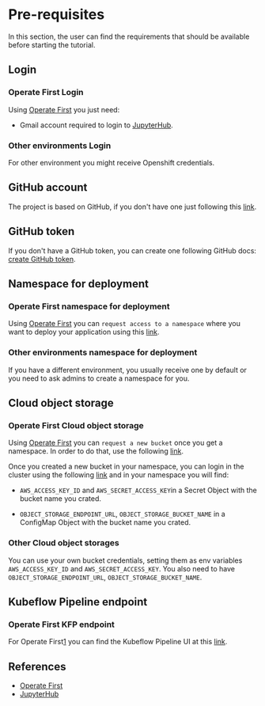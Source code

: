 # Pre-requisites

In this section, the user can find the requirements that should be available before starting the tutorial.

## Login

### Operate First Login

Using [Operate First][1] you just need:

- Gmail account required to login to [JupyterHub][2].

### Other environments Login

For other environment you might receive Openshift credentials.

## GitHub account

The project is based on GitHub, if you don't have one just following this [link](https://docs.github.com/en/github/getting-started-with-github/signing-up-for-a-new-github-account).

## GitHub token

If you don't have a GitHub token, you can create one following GitHub docs: [create GitHub token](https://docs.github.com/en/github/authenticating-to-github/creating-a-personal-access-token).

## Namespace for deployment

### Operate First namespace for deployment

Using [Operate First][1] you can `request access to a namespace` where you want to deploy your application using this [link](https://github.com/operate-first/support/issues/new?assignees=&labels=onboarding&template=onboarding_to_cluster.md&title=).

### Other environments namespace for deployment

If you have a different environment, you usually receive one by default or you need to ask admins to create a namespace for you.

## Cloud object storage

### Operate First Cloud object storage

Using [Operate First][1] you can `request a new bucket` once you get a namespace. In order to do that, use the following [link](https://github.com/operate-first/support/issues/new?assignees=&labels=user-support&template=ceph_bucket_request.md&title=).

Once you created a new bucket in your namespace, you can login in the cluster using the following [link](https://console-openshift-console.apps.cnv.massopen.cloud/k8s/cluster/projects) and in your namespace you will find:

- `AWS_ACCESS_KEY_ID` and `AWS_SECRET_ACCESS_KEY`in a Secret Object with the bucket name you crated.

- `OBJECT_STORAGE_ENDPOINT_URL`, `OBJECT_STORAGE_BUCKET_NAME` in a ConfigMap Object with the bucket name you crated.

### Other Cloud object storages

You can use your own bucket credentials, setting them as env variables `AWS_ACCESS_KEY_ID` and `AWS_SECRET_ACCESS_KEY`.
You also need to have `OBJECT_STORAGE_ENDPOINT_URL`, `OBJECT_STORAGE_BUCKET_NAME`.

## Kubeflow Pipeline endpoint

### Operate First KFP endpoint

For Operate First[1] you can find the Kubeflow Pipeline UI at this [link](http://ml-pipeline-ui-kubeflow.apps.cnv.massopen.cloud/#/pipelines).

## References

* [Operate First][1]
* [JupyterHub][2]

[1]: https://www.operate-first.cloud/
[2]: https://jupyter.org/hub

